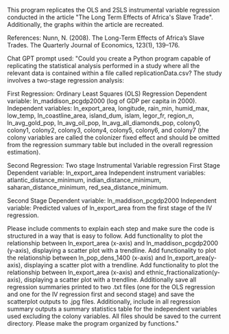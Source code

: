 This program replicates the OLS and 2SLS instrumental variable regression conducted in the article "The Long Term Effects of Africa's Slave Trade".
Additionally, the graphs within the article are recreated.

References:
Nunn, N. (2008). The Long-Term Effects of Africa’s Slave Trades. The Quarterly Journal of Economics, 123(1), 139–176.

Chat GPT prompt used: 
"Could you create a Python program capable of replicating the statistical analysis 
performed in a study where all the relevant data is contained within a file called 
replicationData.csv? The study involves a two-stage regression analysis:

First Regression: Ordinary Least Squares (OLS) Regression
Dependent variable: ln_maddison_pcgdp2000 (log of GDP per capita in 2000).
Independent variables: ln_export_area, longitude, rain_min, humid_max, low_temp, 
ln_coastline_area, island_dum, islam, legor_fr, region_n, ln_avg_gold_pop, 
ln_avg_oil_pop, ln_avg_all_diamonds_pop, colony0, colony1, colony2, colony3, 
colony4, colony5, colony6, and colony7 (the colony variables are called the 
colonizer fixed effect and should be omitted from the regression summary table 
but included in the overall regression estimation).

Second Regression: Two stage Instrumental Variable regression
First Stage
Dependent variable: ln_export_area
Independent instrument variables: atlantic_distance_minimum, indian_distance_minimum, 
saharan_distance_minimum, red_sea_distance_minimum.

Second Stage
Dependent variable: ln_maddison_pcgdp2000
Independent variable: Predicted values of ln_export_area from the first stage of the IV regression.

Please include comments to explain each step and make sure the code is structured 
in a way that is easy to follow. Add functionality to plot the relationship between 
ln_export_area (x-axis) and ln_maddison_pcgdp2000 (y-axis), displaying a scatter plot 
with a trendline. Add functionality to plot the relationship between ln_pop_dens_1400 
(x-axis) and ln_export_area(y-axis), displaying a scatter plot with a trendline. 
Add functionality to plot the relationship between ln_export_area (x-axis) and 
ethnic_fractionalization(y-axis), displaying a scatter plot with a trendline. 
Additionally save all regression summaries printed to two .txt files (one for the 
OLS regression and one for the IV regression first and second stage) and save the 
scatterplot outputs to .jpg files. Additionally, include in all regression summary 
outputs a summary statistics table for the independent variables used excluding the 
colony variables. All files should be saved to the current directory. Please make 
the program organized by functions."

